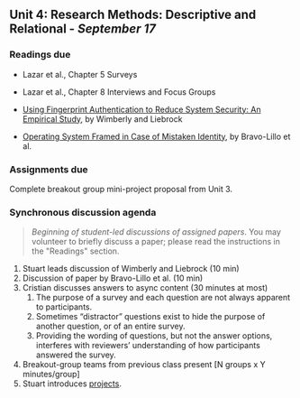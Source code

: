 ## Unit 4: Research Methods: Descriptive and Relational - *September 17*

### Readings due

  - Lazar et al., Chapter 5 Surveys

  - Lazar et al., Chapter 8 Interviews and Focus Groups

  - [<span class="underline">Using Fingerprint Authentication to Reduce System Security: An Empirical Study</span>](https://drive.google.com/file/d/1iXa3nLVlDFnsRxzT5d1d3Dpnr1mNX2i7/view?usp=sharing), by Wimberly and Liebrock

  - [<span class="underline">Operating System Framed in Case of Mistaken Identity</span>](https://www.microsoft.com/en-us/research/wp-content/uploads/2016/02/osframed.pdf), by Bravo-Lillo et al.

### Assignments due

Complete breakout group mini-project proposal from Unit 3.

### Synchronous discussion agenda

> *Beginning of student-led discussions of assigned papers*. You may volunteer to briefly discuss a paper; please read the instructions in the "Readings" section.

1.  Stuart leads discussion of Wimberly and Liebrock (10 min)
2.  Discussion of paper by Bravo-Lillo et al. (10 min)
3.  Cristian discusses answers to async content (30 minutes at most)
    1. The purpose of a survey and each question are not always apparent to participants.
    2. Sometimes “distractor” questions exist to hide the purpose of another question, or of an entire survey.
    3. Providing the wording of questions, but not the answer options, interferes with reviewers’ understanding of how participants answered the survey.
4.  Breakout-group teams from previous class present \[N groups x Y minutes/group\]
5.  Stuart introduces [<span class="underline">projects</span>](/project/).
